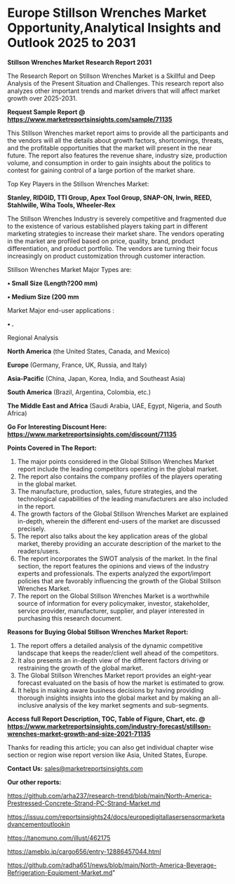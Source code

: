 # Europe Stillson Wrenches Market Opportunity,Analytical Insights and Outlook 2025 to 2031

<strong>Stillson Wrenches Market Research Report 2031</strong>

The Research Report on Stillson Wrenches Market is a Skillful and Deep Analysis of the Present Situation and Challenges. This research report also analyzes other important trends and market drivers that will affect market growth over 2025-2031.

<strong>Request Sample Report @ <a href=https://www.marketreportsinsights.com/sample/71135>https://www.marketreportsinsights.com/sample/71135</a></strong>

This Stillson Wrenches market report aims to provide all the participants and the vendors will all the details about growth factors, shortcomings, threats, and the profitable opportunities that the market will present in the near future. The report also features the revenue share, industry size, production volume, and consumption in order to gain insights about the politics to contest for gaining control of a large portion of the market share.

Top Key Players in the Stillson Wrenches Market:

<strong>Stanley, RIDGID, TTI Group, Apex Tool Group, SNAP-ON, Irwin, REED, Stahlwille, Wiha Tools, Wheeler-Rex</strong>

The Stillson Wrenches Industry is severely competitive and fragmented due to the existence of various established players taking part in different marketing strategies to increase their market share. The vendors operating in the market are profiled based on price, quality, brand, product differentiation, and product portfolio. The vendors are turning their focus increasingly on product customization through customer interaction.

Stillson Wrenches Market Major Types are:

<strong>• Small Size (Length?200 mm)

• Medium Size (200 mm</strong>

Market Major end-user applications :

<strong>• .</strong>

Regional Analysis

</u><strong><b>North America</b></strong> (the United States, Canada, and Mexico)

<strong><b>Europe </b></strong>(Germany, France, UK, Russia, and Italy)

<strong><b>Asia-Pacific</b></strong> (China, Japan, Korea, India, and Southeast Asia)

<strong><b>South America</b></strong> (Brazil, Argentina, Colombia, etc.)

<strong><b>The Middle East and Africa</b></strong> (Saudi Arabia, UAE, Egypt, Nigeria, and South Africa)

<strong>Go For Interesting Discount Here: <a href=https://www.marketreportsinsights.com/discount/71135>https://www.marketreportsinsights.com/discount/71135</a></strong>

<strong>Points Covered in The Report:</strong>
<ol>
  <li>The major points considered in the Global Stillson Wrenches Market report include the leading competitors operating in the global market.</li>
  <li>The report also contains the company profiles of the players operating in the global market.</li>
  <li>The manufacture, production, sales, future strategies, and the technological capabilities of the leading manufacturers are also included in the report.</li>
  <li>The growth factors of the Global Stillson Wrenches Market are explained in-depth, wherein the different end-users of the market are discussed precisely.</li>
  <li>The report also talks about the key application areas of the global market, thereby providing an accurate description of the market to the readers/users.</li>
  <li>The report incorporates the SWOT analysis of the market. In the final section, the report features the opinions and views of the industry experts and professionals. The experts analyzed the export/import policies that are favorably influencing the growth of the Global Stillson Wrenches Market.</li>
  <li>The report on the Global Stillson Wrenches Market is a worthwhile source of information for every policymaker, investor, stakeholder, service provider, manufacturer, supplier, and player interested in purchasing this research document.</li>
</ol>
<strong>Reasons for Buying Global Stillson Wrenches Market Report:</strong>

<ol>
  <li>The report offers a detailed analysis of the dynamic competitive landscape that keeps the reader/client well ahead of the competitors.</li>
  <li>It also presents an in-depth view of the different factors driving or restraining the growth of the global market.</li>
  <li>The Global Stillson Wrenches Market report provides an eight-year forecast evaluated on the basis of how the market is estimated to grow.</li>
  <li>It helps in making aware business decisions by having providing thorough insights insights into the global market and by making an all-inclusive analysis of the key market segments and sub-segments.</li>
</ol>
<strong>Access full Report Description, TOC, Table of Figure, Chart, etc. @ <a href=https://www.marketreportsinsights.com/industry-forecast/stillson-wrenches-market-growth-and-size-2021-71135>https://www.marketreportsinsights.com/industry-forecast/stillson-wrenches-market-growth-and-size-2021-71135</a></strong>


Thanks for reading this article; you can also get individual chapter wise section or region wise report version like Asia, United States, Europe.

<strong>Contact Us:</strong>
sales@marketreportsinsights.com

<strong>Our other reports:</strong>

<a href=https://github.com/arha237/research-trend/blob/main/North-America-Prestressed-Concrete-Strand-PC-Strand-Market.md>https://github.com/arha237/research-trend/blob/main/North-America-Prestressed-Concrete-Strand-PC-Strand-Market.md</a>

<a href=https://issuu.com/reportsinsights24/docs/europedigitallasersensormarketadvancementoutlookin>https://issuu.com/reportsinsights24/docs/europedigitallasersensormarketadvancementoutlookin</a>

<a href=https://tanomuno.com/illust/462175>https://tanomuno.com/illust/462175</a>

<a href=https://ameblo.jp/cargo656/entry-12886457044.html>https://ameblo.jp/cargo656/entry-12886457044.html</a>

<a href=https://github.com/radha651/news/blob/main/North-America-Beverage-Refrigeration-Equipment-Market.md>https://github.com/radha651/news/blob/main/North-America-Beverage-Refrigeration-Equipment-Market.md</a>"
